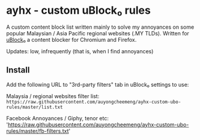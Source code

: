 # ayhx - custom uBlock₀ rules

A custom content block list written mainly to solve my annoyances on some popular Malaysian / Asia Pacific regional websites (.MY TLDs). Written for [uBlock₀](https://github.com/gorhill/uBlock) a content blocker for Chromium and Firefox.

Updates: low, infrequently (that is, when I find annoyances)

## Install

Add the following URL to "3rd-party filters" tab in uBlock₀ settings to use:

Malaysia / regional websites filter list:    
`https://raw.githubusercontent.com/auyongcheemeng/ayhx-custom-ubo-rules/master/list.txt`

Facebook Annoyances / Giphy, tenor etc:    
'https://raw.githubusercontent.com/auyongcheemeng/ayhx-custom-ubo-rules/master/fb-filters.txt'
